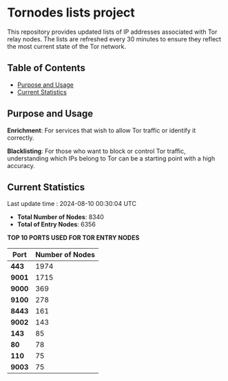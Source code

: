 # Tornodes lists project

This repository provides updated lists of IP addresses associated with Tor relay nodes. The lists are refreshed every 30 minutes to ensure they reflect the most current state of the Tor network.

## Table of Contents

- [Purpose and Usage](#purpose-and-usage)
- [Current Statistics](#current-statistics)


## Purpose and Usage

**Enrichment**: For services that wish to allow Tor traffic or identify it correctly.

**Blacklisting**: For those who want to block or control Tor traffic, understanding which IPs belong to Tor can be a starting point with a high accuracy.

## Current Statistics

Last update time : 2024-08-10 00:30:04 UTC

- **Total Number of Nodes**: 8340
- **Total of Entry Nodes**: 6356

**TOP 10 PORTS USED FOR TOR ENTRY NODES**

| **Port** | **Number of Nodes** |
|------|-----------------|
| **443**   | 1974  |
| **9001**   | 1715  |
| **9000**   | 369  |
| **9100**   | 278  |
| **8443**   | 161  |
| **9002**   | 143  |
| **143**   | 85  |
| **80**   | 78  |
| **110**   | 75  |
| **9003**   | 75  |

